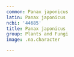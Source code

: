 ```yaml
---
common: Panax japonicus
latin: Panax japonicus
ncbi: '44685'
title: Panax japonicus
group: Plants and Fungi
image: .na.character

---
```


